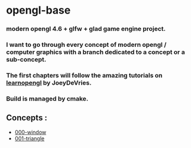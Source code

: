# opengl-base

### modern opengl 4.6 + glfw + glad game engine project.

### I want to go through every concept of modern opengl / computer graphics with a branch dedicated to a concept or a  sub-concept.

### The first chapters will follow the amazing tutorials on <a href="https://learnopengl.com/">learnopengl</a> by JoeyDeVries.

### Build is managed by cmake.



## Concepts :

- <a href="https://github.com/eharquin/opengl-base/tree/000-window">000-window</a>
- <a href="https://github.com/eharquin/opengl-base/tree/001-triangle">001-triangle</a>

